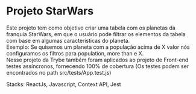 <!-- Olá, Tryber!
Esse é apenas um arquivo inicial para o README do seu projeto.
É essencial que você preencha esse documento por conta própria, ok?
Não deixe de usar nossas dicas de escrita de README de projetos, e deixe sua criatividade brilhar!
:warning: IMPORTANTE: você precisa deixar nítido:
- quais arquivos/pastas foram desenvolvidos por você; 
- quais arquivos/pastas foram desenvolvidos por outra pessoa estudante;
- quais arquivos/pastas foram desenvolvidos pela Trybe.
-->

# Projeto StarWars

Este projeto tem como objetivo criar uma tabela com os planetas da franquia StarWars, em que o usuário pode filtrar os elementos da tabela com base em algumas características do planeta.<br>
Exemplo: Se quisemos um planeta com a população acima de X valor nós configuramos os filtros para population, more than e X.<br>
Nesse projeto da Trybe também foram aplicados ao projeto de Front-end testes assíncronos, fornecendo 100% de cobertura (Os testes podem ser encontrados no path src/tests/App.test.js)<br>

Stacks: ReactJs, Javascript, Context API, Jest
